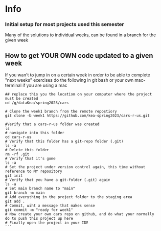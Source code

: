 # Info

### Initial setup for most projects used this semester

Many of the solutions to individual weeks, can be found in a branch for the given week

## How to get YOUR OWN code updated to a given week
If you wan't to jump in on a certain week in order to be able to complete "next weeks" exercises do the following in git bash
or your own mac-terminal if you are using a mac

````
## replace this you the location on your computer where the project must be created
cd /g/dataKea/spring2023/cars

# Clone the week1 branch from the remote repostiory
git clone -b week1 https://github.com/kea-spring2023/cars-r-us.git

#Verify that a cars-r-us folder was created
ls
# navigate into this folder
cd cars-r-us
# Verify that this folder has a git-repo folder (.git)
ls -a
# Delete this folder
rm -rf .git
# Verify that it's gone
ls -a
# Set the project under version control again, this time without reference to MY repository
git init
# Verify that you have a git-folder (.git) again
ls -a
# Set main branch name to "main"
git branch -m main
# Add everything in the project folder to the staging area
git add .
# Commit, wiht a message that makes sense
git commit -m "ready for week1"
# Now create your own cars repo on github, and do what your normally do to push this project up here
# Finally open the project in your IDE
```